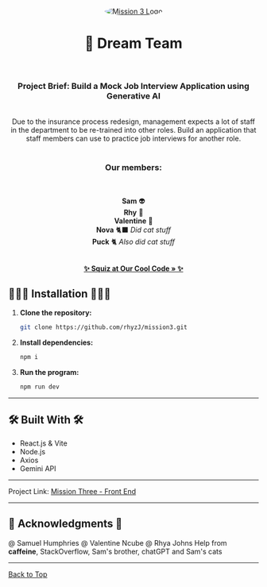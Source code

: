<br />
<div align="center">
  <a href="https://github.com/rhyzJ/mission3.git​">
    <img src="https://www.turners.co.nz/assets/images/logo/square_logo_car.png" alt="Mission 3 Logo" style="border-radius: 50%;" />
  </a>
<h1 align="center">🦆 Dream Team</h1><br />

<p align="center">

<h3>Project Brief: Build a Mock Job Interview Application using Generative AI
</h3><br />
Due to the insurance process redesign, management expects a lot of staff in the department to be re-trained into other roles.  Build an application that staff members can use to practice job interviews for another role. <br /><br />
  
<h3>Our members:</h3><br  />
  
**Sam** 👽 <br /> 
**Rhy** 🦆 <br /> 
**Valentine** 🥲 <br />
**Nova** 🐈‍⬛ <em> Did cat stuff </em><br />
**Puck** 🐈 <em> Also did cat stuff </em><br />


   <br />
    <a href="https://github.com/rhyzJ/mission3"><strong>✨ Squiz at Our Cool Code » ✨</strong></a>
</p>
</div>

## 👩🏼‍💻 Installation 👩🏼‍💻

1. **Clone the repository:**

    ```bash
    git clone https://github.com/rhyzJ/mission3.git​
    ```

2. **Install dependencies:**

    ```bash
    npm i
    ```

3. **Run the program:**

    ```bash
    npm run dev
    ```

---

## 🛠 Built With 🛠

- React.js & Vite  
- Node.js
- Axios
- Gemini API

---

Project Link: [Mission Three - Front End](https://github.com/rhyzJ/mission3.git​)

---

## 🌸 Acknowledgments 🌸

@ Samuel Humphries
@ Valentine Ncube
@ Rhya Johns
Help from **caffeine**, StackOverflow, Sam's brother, chatGPT and Sam's cats

---

[Back to Top](#readme-top)
